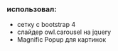 ### использовал:
* сетку с bootstrap 4
* слайдер owl.carousel на jquery 
* Magnific Popup для картинок



